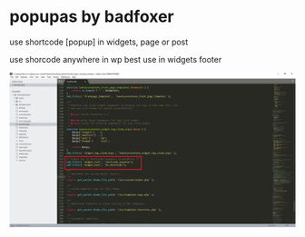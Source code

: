 # popupas by badfoxer
use shortcode [popup] in widgets, page or post



use shorcode anywhere in wp best use in widgets footer

![alt text](https://github.com/BadFoxer/popupas/blob/master/shortcode%20anywhere%20in%20wp/Enable%20Use%20of%20Shortcodes%20Anywhere%20in%20WordPress.png)
